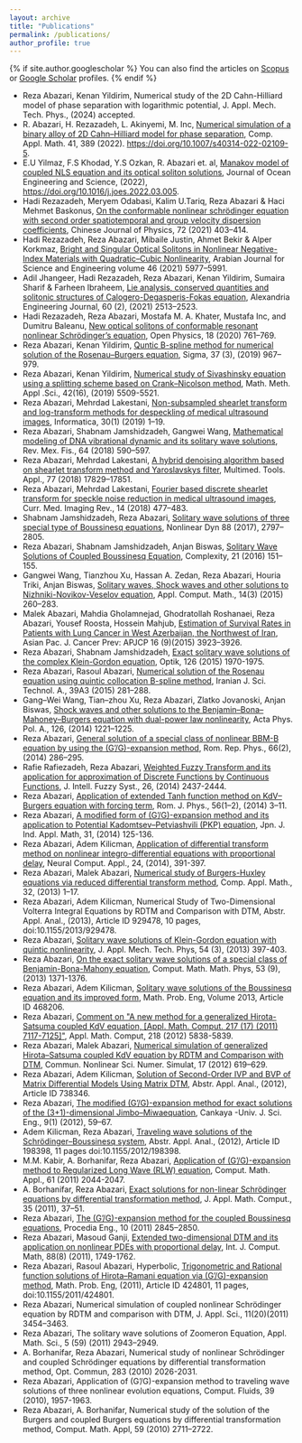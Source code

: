 ```yaml
---
layout: archive
title: "Publications"
permalink: /publications/
author_profile: true
---
```


{% if site.author.googlescholar %}
 You can also find the articles on [Scopus](https://www.scopus.com/authid/detail.uri?authorId=28767526200) or [Google Scholar](https://scholar.google.com/citations?user=rqSaUX8AAAAJ&hl=en) profiles.
{% endif %}

* Reza Abazari, Kenan Yildirim, Numerical study of the 2D Cahn-Hilliard model of phase separation with logarithmic potential, J. Appl. Mech. Tech. Phys., (2024) accepted.
* R. Abazari, H. Rezazadeh, L. Akinyemi, M. Inc, [Numerical simulation of a binary alloy of 2D Cahn–Hilliard model for phase separation](https://link.springer.com/article/10.1007/s40314-022-02109-5), Comp. Appl. Math. 41, 389 (2022). https://doi.org/10.1007/s40314-022-02109-5.
* E.U Yilmaz, F.S Khodad, Y.S Ozkan, R. Abazari et. al, [Manakov model of coupled NLS equation and its optical soliton solutions](https://www.sciencedirect.com/science/article/pii/S2468013322000547), Journal of Ocean Engineering and Science, (2022), https://doi.org/10.1016/j.joes.2022.03.005.
* Hadi Rezazadeh, Meryem Odabasi, Kalim U.Tariq, Reza Abazari & Haci Mehmet Baskonus, [On the conformable nonlinear schrödinger equation with second order spatiotemporal and group velocity dispersion coefficients](https://www.sciencedirect.com/science/article/abs/pii/S0577907321000228), Chinese Journal of Physics, 72 (2021) 403–414.
* Hadi Rezazadeh, Reza Abazari, Mibaile Justin, Ahmet Bekir & Alper Korkmaz, [Bright and Singular Optical Solitons in Nonlinear Negative-Index Materials with Quadratic–Cubic Nonlinearity](https://link.springer.com/article/10.1007/s13369-020-05194-y), Arabian Journal for Science and Engineering volume 46 (2021) 5977–5991.
* Adil Jhangeer, Hadi Rezazadeh, Reza Abazari, Kenan Yildirim, Sumaira Sharif & Farheen Ibraheem, [Lie analysis, conserved quantities and solitonic structures of Calogero-Degasperis-Fokas equation](https://www.sciencedirect.com/science/article/pii/S111001682030689X), Alexandria Engineering Journal, 60 (2), (2021) 2513–2523.
* Hadi Rezazadeh, Reza Abazari, Mostafa M. A. Khater, Mustafa Inc, and Dumitru Baleanu, [New optical solitons of conformable resonant nonlinear Schrödinger’s equation](https://www.degruyter.com/document/doi/10.1515/phys-2020-0137/html?lang=en), Open Physics, 18 (2020) 761–769.
* Reza Abazari, Kenan Yildirim, [Quntic B-spline method for numerical solution of the Rosenau–Burgers equation](https://eds.yildiz.edu.tr/AjaxTool/GetArticleByPublishedArticleId?PublishedArticleId=3889), Sigma, 37 (3), (2019) 967–979.
* Reza Abazari, Kenan Yildirim, [Numerical study of Sivashinsky equation using a splitting scheme based on Crank–Nicolson method](https://onlinelibrary.wiley.com/doi/abs/10.1002/mma.5454), Math. Meth. Appl .Sci., 42(16), (2019) 5509-5521.
* Reza Abazari, Mehrdad Lakestani, [Non-subsampled shearlet transform and log-transform methods for despeckling of medical ultrasound images](https://content.iospress.com/articles/informatica/inf1210), Informatica, 30(1) (2019) 1–19.
* Reza Abazari, Shabnam Jamshidzadeh, Gangwei Wang, [Mathematical modeling of DNA vibrational dynamic and its solitary wave solutions](https://doi.org/10.31349/revmexfis.64.590), Rev. Mex. Fis., 64 (2018) 590–597.
* Reza Abazari, Mehrdad Lakestani, [A hybrid denoising algorithm based on shearlet transform method and Yaroslavskys filter](https://doi.org/10.1007/s11042-018-5648-7), Multimed. Tools. Appl., 77 (2018) 17829–17851.
* Reza Abazari, Mehrdad Lakestani, [Fourier based discrete shearlet transform for speckle noise reduction in medical ultrasound images](http://dx.doi.org/10.2174/1573405613666170405150828), Curr. Med. Imaging Rev., 14 (2018) 477–483.
* Shabnam Jamshidzadeh, Reza Abazari, [Solitary wave solutions of three special type of Boussinesq equations](https://doi.org/10.1007/s11071-017-3412-6), Nonlinear Dyn 88 (2017), 2797–2805.
* Reza Abazari, Shabnam Jamshidzadeh, Anjan Biswas, [Solitary Wave Solutions of Coupled Boussinesq Equation](https://doi.org/10.1002/cplx.21791), Complexity, 21 (2016) 151–155.
* Gangwei Wang, Tianzhou Xu, Hassan A. Zedan, Reza Abazari, Houria Triki, Anjan Biswas, [Solitary waves, Shock waves and other solutions to Nizhniki-Novikov-Veselov equation](http://www.acmij.az/view.php?lang=az&menu=journal&id=397), Appl. Comput. Math., 14(3) (2015) 260–283.
* Malek Abazari, Mahdia Gholamnejad, Ghodratollah Roshanaei, Reza Abazari, Yousef Roosta, Hossein Mahjub, [Estimation of Survival Rates in Patients with Lung Cancer in West Azerbaijan, the Northwest of Iran](https://doi.org/10.7314/apjcp.2015.16.9.3923), Asian Pac. J. Cancer Prev: APJCP 16 (9)(2015) 3923–3926.
* Reza Abazari, Shabnam Jamshidzadeh, [Exact solitary wave solutions of the complex Klein-Gordon equation](https://doi.org/10.1016/j.ijleo.2015.05.056), Optik, 126 (2015) 1970-1975.
* Reza Abazari, Rasoul Abazari, [Numerical solution of the Rosenau equation using quintic collocation B-spline method](https://doi.org/10.22099/ijsts.2015.3152), Iranian J. Sci. Technol. A., 39A3 (2015) 281–288.
* Gang–Wei Wang, Tian–zhou Xu, Reza Abazari, Zlatko Jovanoski, Anjan Biswas, [Shock waves and other solutions to the Benjamin–Bona–Mahoney–Burgers equation with dual-power law nonlinearity](https://doi.org/10.12693/APhysPolA.126.1221), Acta Phys. Pol. A., 126, (2014) 1221–1225.
* Reza Abazari, [General solution of a special class of nonlinear BBM-B equation by using the (G’/G)-expansion method](https://rrp.nipne.ro/2014_66_2/A4.pdf), Rom. Rep. Phys., 66(2), (2014) 286–295.
* Rafie Rafiezadeh, Reza Abazari, [Weighted Fuzzy Transform and its application for approximation of Discrete Functions by Continuous Functions](https://doi.org/10.3233/IFS-130914), J. Intell. Fuzzy Syst., 26, (2014) 2437-2444.
* Reza Abazari, [Application of extended Tanh function method on KdV–Burgers equation with forcing term](https://rjp.nipne.ro/2014_59_1-2/RomJPhys.59.p3.pdf), Rom. J. Phys., 56(1–2), (2014) 3–11.
* Reza Abazari, [A modified form of (G’/G)-expansion method and its application to Potential Kadomtsev–Petviashvili (PKP) equation](https://doi.org/10.1007/s13160-013-0110-8), Jpn. J. Ind. Appl. Math, 31, (2014) 125-136.
* Reza Abazari, Adem Kilicman, [Application of differential transform method on nonlinear integro-differential equations with proportional delay](https://doi.org/10.1007/s00521-012-1235-4), Neural Comput. Appl., 24, (2014), 391-397.
* Reza Abazari, Malek Abazari, [Numerical study of Burgers-Huxley equations via reduced differential transform method](https://doi.org/10.1007/s40314-013-0001-2), Comp. Appl. Math., 32, (2013) 1–17.
* Reza Abazari, Adem Kilicman, Numerical Study of Two-Dimensional Volterra Integral Equations by RDTM and Comparison with DTM, Abstr. Appl. Anal., (2013), Article ID 929478, 10 pages, doi:10.1155/2013/929478.
* Reza Abazari, [Solitary wave solutions of Klein-Gordon equation with quintic nonlinearity](https://doi.org/10.1134/S0021894413030073), J. Appl. Mech. Tech. Phys, 54 (3), (2013) 397-403.
* Reza Abazari, [On the exact solitary wave solutions of a special class of Benjamin-Bona-Mahony equation](https://doi.org/10.1134/S0965542513090133), Comput. Math. Math. Phys, 53 (9), (2013) 1371-1376.
* Reza Abazari, Adem Kilicman, [Solitary wave solutions of the Boussinesq equation and its improved form](https://doi.org/10.1155/2013/468206), Math. Prob. Eng, Volume 2013, Article ID 468206.
* Reza Abazari, [Comment on "A new method for a generalized Hirota-Satsuma coupled KdV equation, [Appl. Math. Comput. 217 (17) (2011) 7117-7125]"](https://www.sciencedirect.com/science/article/pii/S0096300311014123), Appl. Math. Comput, 218 (2012) 5838-5839.
* Reza Abazari, Malek Abazari, [Numerical simulation of generalized Hirota–Satsuma coupled KdV equation by RDTM and Comparison with DTM](https://doi.org/10.1016/j.cnsns.2011.05.022), Commun. Nonlinear Sci. Numer. Simulat, 17 (2012) 619–629.
* Reza Abazari, Adem Kilicman, [Solution of Second-Order IVP and BVP of Matrix Differential Models Using Matrix DTM](http://doi:10.1155/2012/738346), Abstr. Appl. Anal., (2012), Article ID 738346.
* Reza Abazari, [The modified (G’/G)-expansion method for exact solutions of the (3+1)-dimensional Jimbo–Miwaequation](https://dergipark.org.tr/en/pub/cankujse/issue/4037/369166), Cankaya -Univ. J. Sci. Eng., 9(1) (2012), 59–67.
* Adem Kilicman, Reza Abazari, [Traveling wave solutions of the Schrödinger–Boussinesq system](https://onlinelibrary.wiley.com/doi/10.1155/2012/198398), Abstr. Appl. Anal., (2012), Article ID 198398, 11 pages doi:10.1155/2012/198398.
* M.M. Kabir, A. Borhanifar, Reza Abazari, [Application of (G’/G)-expansion method to Regularized Long Wave (RLW) equation](https://www.sciencedirect.com/science/article/pii/S0898122110006486), Comput. Math. Appl., 61 (2011) 2044-2047.
* A. Borhanifar, Reza Abazari, [Exact solutions for non-linear Schrödinger equations by differential transformation method](https://link.springer.com/article/10.1007/s12190-009-0338-2), J. Appl. Math. Comput., 35 (2011), 37–51.
* Reza Abazari, [The (G’/G)-expansion method for the coupled Boussinesq equations](https://www.sciencedirect.com/science/article/pii/S1877705811006618), Procedia Eng., 10 (2011) 2845–2850.
* Reza Abazari, Masoud Ganji, [Extended two-dimensional DTM and its application on nonlinear PDEs with proportional delay](https://www.tandfonline.com/doi/full/10.1080/00207160.2010.526704), Int. J. Comput. Math, 88(8) (2011), 1749-1762.
* Reza Abazari, Rasoul Abazari, Hyperbolic, [Trigonometric and Rational function solutions of Hirota–Ramani equation via (G’/G)-expansion method](https://onlinelibrary.wiley.com/doi/10.1155/2011/424801), Math. Prob. Eng, (2011), Article ID 424801, 11 pages, doi:10.1155/2011/424801.
* Reza Abazari, Numerical simulation of coupled nonlinear Schrödinger equation by RDTM and comparison with DTM, J. Appl. Sci., 11(20)(2011) 3454–3463.
* Reza Abazari, The solitary wave solutions of Zoomeron Equation, Appl. Math. Sci., 5 (59) (2011) 2943–2949.
* A. Borhanifar, Reza Abazari, Numerical study of nonlinear Schrödinger and coupled Schrödinger equations by differential transformation method, Opt. Commun, 283 (2010) 2026-2031.
* Reza Abazari, Application of (G’/G)-expansion method to traveling wave solutions of three nonlinear evolution equations, Comput. Fluids, 39 (2010), 1957-1963.
* Reza Abazari, A. Borhanifar, Numerical study of the solution of the Burgers and coupled Burgers equations by differential transformation method, Comput. Math. Appl, 59 (2010) 2711–2722.


